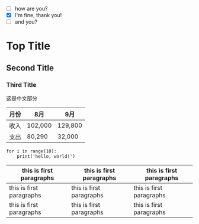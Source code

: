 - [ ] how are you?
 - [X] I'm fine, thank you!
 - [ ] and you?
 # Top Title
 ## Second Title
 ### Third Title

这是中文部分

月份|8月|9月
---|---|---
收入|102,000|129,800
支出|80,290|32,000|

```  
for i in range(10):
    print('hello, world!')  
```
this is first paragraphs|this is first paragraphs|this is first paragraphs
--|--|--
this is first paragraphs|this is first paragraphs|this is first paragraphs
this is first paragraphs|this is first paragraphs|this is first paragraphs
